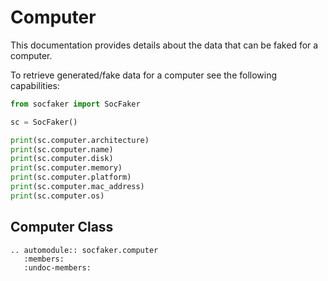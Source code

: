 # Computer

This documentation provides details about the data that can be faked for a computer.

To retrieve generated/fake data for a computer see the following capabilities:


```python
from socfaker import SocFaker

sc = SocFaker()

print(sc.computer.architecture)
print(sc.computer.name)
print(sc.computer.disk)
print(sc.computer.memory)
print(sc.computer.platform)
print(sc.computer.mac_address)
print(sc.computer.os)
```

## Computer Class

```eval_rst
.. automodule:: socfaker.computer
   :members:
   :undoc-members:
```
